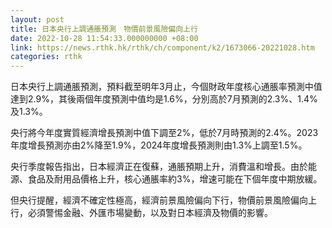 ```yaml
---
layout: post
title: 日本央行上調通脹預測　物價前景風險偏向上行
date: 2022-10-28 11:54:33.000000000 +08:00
link: https://news.rthk.hk/rthk/ch/component/k2/1673066-20221028.htm
categories: rthk
---
```


日本央行上調通脹預測，預料截至明年3月止，今個財政年度核心通脹率預測中值達到2.9%，其後兩個年度預測中值均是1.6%，分別高於7月預測的2.3%、1.4%及1.3%。

央行將今年度實質經濟增長預測中值下調至2%，低於7月時預測的2.4%。2023年度增長預測亦由2%降至1.9%，2024年度增長預測則由1.3%上調至1.5%。

央行季度報告指出，日本經濟正在復蘇，通脹預期上升，消費溫和增長。由於能源、食品及耐用品價格上升，核心通脹率約3%，增速可能在下個年度中期放緩。

但央行提醒，經濟不確定性極高，經濟前景風險偏向下行，物價前景風險偏向上行，必須警惕金融、外匯市場變動，以及對日本經濟及物價的影響。
